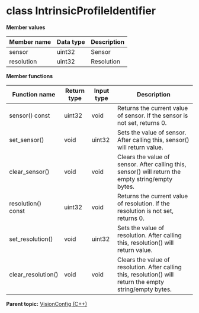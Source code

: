 # class IntrinsicProfileIdentifier

 **Member values** 

|Member name|Data type|Description|
|-----------|---------|-----------|
|sensor|uint32|Sensor|
|resolution|uint32|Resolution|

 **Member functions** 

|Function name|Return type|Input type|Description|
|-------------|-----------|----------|-----------|
|sensor\(\) const|uint32|void|Returns the current value of sensor. If the sensor is not set, returns 0.|
|set\_sensor\(\)|void|uint32|Sets the value of sensor. After calling this, sensor\(\) will return value.|
|clear\_sensor\(\)|void|void|Clears the value of sensor. After calling this, sensor\(\) will return the empty string/empty bytes.|
|resolution\(\) const|uint32|void|Returns the current value of resolution. If the resolution is not set, returns 0.|
|set\_resolution\(\)|void|uint32|Sets the value of resolution. After calling this, resolution\(\) will return value.|
|clear\_resolution\(\)|void|void|Clears the value of resolution. After calling this, resolution\(\) will return the empty string/empty bytes.|

**Parent topic:** [VisionConfig \(C++\)](../../summary_pages/VisionConfig.md)

